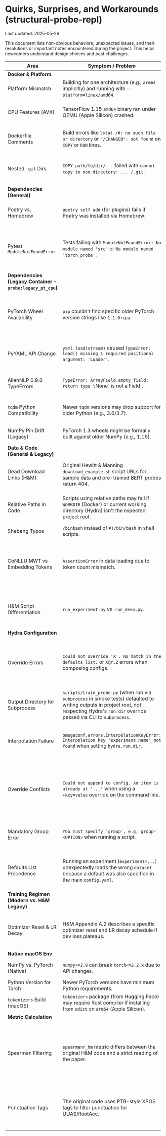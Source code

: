 # Quirks, Surprises, and Workarounds (structural-probe-repl)

Last updated: 2025-05-26

This document lists non-obvious behaviors, unexpected issues, and their resolutions or important notes encountered during the project. This helps newcomers understand design choices and past challenges.

| Area                        | Symptom / Problem                                                                 | Workaround / Note / Lesson Learned                                                                                                                                                                 |
|-----------------------------|-----------------------------------------------------------------------------------|----------------------------------------------------------------------------------------------------------------------------------------------------------------------------------------------------|
| **Docker & Platform**       |                                                                                   |                                                                                                                                                                                                    |
| Platform Mismatch           | Building for one architecture (e.g., `arm64` implicitly) and running with `--platform=linux/amd64`. | Docker may try to pull a non-existent variant or fail. Always ensure build platform matches run platform if specifying `--platform`.                                             |
| CPU Features (AVX)        | TensorFlow 1.15 `amd64` binary ran under QEMU (Apple Silicon) crashed.            | `Illegal instruction`. TF binary required AVX opcodes not fully emulated. (This became moot after discovering the legacy H&M code is PyTorch-based, not TensorFlow).                                   |
| Dockerfile Comments         | Build errors like `lstat /#: no such file or directory` or `"/CHANGED": not found` on `COPY` or `RUN` lines. | Ensure comments (`#`) are cleanly separated from commands/paths by standard spaces. Avoid unusual characters or placing comments mid-command. Docker's parser can be sensitive. |
| Nested `.git` Dirs          | `COPY path/to/dir/. .` failed with `cannot copy to non-directory: ... /.git`.     | If vendoring external code that was a Git repository, its internal `.git` directory will cause issues with `COPY . .`. Add the nested `.git` (e.g., `src/legacy/structural_probe/.git`) to the root `.dockerignore` file. |
| **Dependencies (General)**  |                                                                                   |                                                                                                                                                                                                    |
| Poetry vs. Homebrew         | `poetry self add` (for plugins) fails if Poetry was installed via Homebrew.         | Homebrew-installed files can be immutable by user-level Poetry. Prefer `pipx install poetry` for user-space isolation. If Homebrew Poetry exists, `brew uninstall poetry` first.             |
| Pytest `ModuleNotFoundError`| Tests failing with `ModuleNotFoundError: No module named 'src'` or `No module named 'torch_probe'`. | Ensure `pyproject.toml` correctly defines `[tool.poetry.packages]` (e.g., `packages = [{include = "torch_probe", from = "src"}]`) and run `poetry install`. Alternatively, configure `pythonpath = ["src", "."]` in `pyproject.toml [tool.pytest.ini_options]` to allow `from src...` imports in tests. Use consistent import styles. |
| **Dependencies (Legacy Container - `probe:legacy_pt_cpu`)** |                                                                   |                                                                                                                                                                                                    |
| PyTorch Wheel Availability  | `pip` couldn't find specific older PyTorch version strings like `1.1.0+cpu`.        | Check `pip`'s error output for *actually available* version strings (e.g., `1.3.0+cpu`). The `+cpu` or other metadata tags aren't uniform across all old versions for direct `pip` resolution via the simple index. Using PyTorch's wheel archive URL (`-f https://download.pytorch.org/whl/torch_stable.html`) is more reliable for older versions. |
| PyYAML API Change           | `yaml.load(stream)` caused `TypeError: load() missing 1 required positional argument: 'Loader'`. | Caused by PyYAML >= 5.1. For the legacy H&M code, pinned to an older version (`PyYAML==3.13`) in the Docker environment to maintain original code compatibility. (Alternative for new code: use `yaml.safe_load()` or `yaml.load(..., Loader=yaml.FullLoader)`). |
| AllenNLP 0.9.0 TypeErrors   | `TypeError: ArrayField.empty_field: return type \`None\` is not a Field`.           | Caused by incompatibility of AllenNLP 0.9.0 with newer transitive dependencies like `overrides` or `typing-extensions`. Pinned `overrides==3.1.0` and `typing-extensions==3.7.4` in the legacy Dockerfile. |
| `tqdm` Python Compatibility | Newer `tqdm` versions may drop support for older Python (e.g., 3.6/3.7).          | If `No matching distribution found` for `tqdm` during `pip install`, check PyPI for the last version supporting the target Python and pin it (e.g., `tqdm==4.47.0` for Python 3.7).       |
| NumPy Pin Drift (Legacy)    | PyTorch 1.3 wheels might be formally built against older NumPy (e.g., 1.16).      | `numpy==1.19.5` was found to work well with PyTorch 1.3.0 and AllenNLP 0.9.0 in the legacy container and is acceptable.                                                                              |
| **Data & Code (General & Legacy)**    |                                                                           |                                                                                                                                                                                                    |
| Dead Download Links (H&M)   | Original Hewitt & Manning `download_example.sh` script URLs for sample data and pre-trained BERT probes return 404. | Cannot download their pre-packaged example artifacts. **Solution for Phase 0a:** Sourced identical/equivalent files (CoNLLU, ELMo HDF5, BERT `.params`) from the `whykay-01/structural-probes` GitHub fork. |
| Relative Paths in Code      | Scripts using relative paths may fail if `WORKDIR` (Docker) or current working directory (Hydra) isn't the expected project root. | **Docker:** Set `WORKDIR` appropriately in the Dockerfile. **Hydra:** Hydra changes CWD to its unique output directory. Use `hydra.utils.get_original_cwd()` in Python scripts to resolve paths originally relative to where the script was launched. |
| Shebang Typos               | `/binbash` instead of `#!/bin/bash` in shell scripts.                              | Scripts fail with `bad interpreter`. Proofread shebang lines carefully.                                                                                                                      |
| CoNLLU MWT vs Embedding Tokens | `AssertionError` in data loading due to token count mismatch.                     | **Legacy (Phase 0a):** H&M original `data.py` counted MWT surface forms; their ELMo HDF5s (via `whykay-01`) were consistent with this. **Modern (Phase 1):** Our new `conllu_reader.py` filters MWTs (counts syntactic tokens). ELMo HDF5s for the modern probe *must be generated using raw text derived from this MWT-filtered tokenization* to ensure alignment. The modern `ProbeDataset` enforces this. |
| H&M Script Differentiation  | `run_experiment.py` vs. `run_demo.py`.                                            | `demo-bert.yaml` is for `run_demo.py` (inference with pre-trained probes). Other configs (e.g., `prd_en_ewt-ud-sample.yaml`) are for `run_experiment.py` (training). The wrapper script `scripts/run_legacy_probe.sh` was updated to detect the config and call the appropriate H&M Python script. |
| **Hydra Configuration**     |                                                                                   |                                                                                                                                                                                                    |
| Override Errors             | `Could not override 'X'. No match in the defaults list.` or `X@Y.Z` errors when composing configs. | Usually indicates an issue with the `defaults` list in the main `config.yaml` (a group not declared) or the experiment file (incorrect `override /group: choice` syntax, or a typo like an unintended `@`). Ensure all composed config group files (`dataset/*.yaml`, etc.) are simple key-value structures. Clearing `outputs/` and `multirun/` can sometimes help with stale Hydra states during debugging. |
| Output Directory for Subprocess | `scripts/train_probe.py` (when run via `subprocess` in smoke tests) defaulted to writing outputs in project root, not respecting Hydra's `run.dir` override passed via CLI to `subprocess`. | Hydra's CWD management is complex for subprocesses. The smoke test was adapted to check for outputs in the project root and clean them up. For regular runs, `hydra.run.dir` (if set) or Hydra's default date-time output structure works as expected. |
| Interpolation Failure       | `omegaconf.errors.InterpolationKeyError: Interpolation key 'experiment.name' not found` when setting `hydra.run.dir`. | This occurs when an experiment file is loaded that is missing a top-level `name:` key. **Solution:** Enforce a strict convention where every `.yaml` file inside `configs/experiment/` must define a `name` key, which is then used by `${experiment.name}` in the main `config.yaml`. |
| Override Conflicts          | `Could not append to config. An item is already at '...'` when using a `+key=value` override on the command line. | This error means you are trying to **add** a key that already exists in the composed configuration (e.g., it was defined in a default YAML). **Solution:** To simply change an existing key's value, remove the `+` prefix (e.g., `key=value`). To robustly **add or override**, use the `++` prefix (e.g., `++key=value`). The `++` syntax is extremely useful in test scripts that operate on multiple base configs, some of which may not define the key being overridden. |
| Mandatory Group Error       | `You must specify 'group', e.g, group=<OPTION>` when running a script.            | This error occurs when a `defaults` list contains `group: ???` but the command line doesn't provide a selection for that group. This confirms that `???` correctly enforces a required choice, which is a powerful feature for ensuring experiments are fully specified. |
| Defaults List Precedence    | Running an experiment (`experiment=...`) unexpectedly loads the wrong `dataset` because a default was also specified in the main `config.yaml`. | The main `config.yaml` `defaults` list is loaded first. To avoid ambiguity and ensure experiment files have full control, primary config groups like `dataset` and `embeddings` should be set to `???` in `config.yaml`. This forces each experiment file to explicitly define which dataset and embeddings it uses. |
| **Training Regimen (Modern vs. H&M Legacy)** |                                                                  |                                                                                                                                                                                                    |
| Optimizer Reset & LR Decay  | H&M Appendix A.2 describes a specific optimizer reset and LR decay schedule if dev loss plateaus. | Our modern `scripts/train_probe.py` now implements a similar mechanism (`LRSchedulerWithOptimizerReset` in `train_utils.py`), configurable via `configs/training/*.yaml` under `lr_scheduler_with_reset`. This differs from standard PyTorch LR schedulers. |
| **Native macOS Env**        |                                                                                   |                                                                                                                                                                                                    |
| NumPy vs. PyTorch (Native)| `numpy>=2.0` can break `torch<=2.2.x` due to API changes.                         | Pin `numpy<2.0` (e.g., `numpy~=1.26.4`) in the native Poetry environment when using PyTorch 2.2. This is a mandatory pin.                                                              |
| Python Version for Torch    | Newer PyTorch versions have minimum Python requirements.                            | PyTorch 2.2.x requires Python >=3.8, <=3.11 (as of its release). Poetry manages this.                                                                                                      |
| `tokenizers` Build (macOS)  | `tokenizers` package (from Hugging Face) may require Rust compiler if installing from `sdist` on `arm64` (Apple Silicon). | Install Rust toolchain (e.g., via `brew install rust`) on macOS for the native development environment.                                                                        |
| **Metric Calculation**      |                                                                                   |                                                                                                                                                                                                    |
| Spearman Filtering          | `spearmanr_hm` metric differs between the original H&M code and a strict reading of the paper. | The paper describes filtering for sentences of length 5-50. The reference code implements this by filtering on the **original, punctuation-inclusive length**. Our modern `evaluate.py` implementation initially filtered by **non-punctuation length**, which is more linguistically sound but produces slightly different results. **Solution:** Added a boolean config key `evaluation.filter_by_non_punct_len`. Set to `false` for perfect replication of the original code's metric, `true` (default) for the more robust method. |
| Punctuation Tags            | The original code uses PTB-style XPOS tags to filter punctuation for UUAS/RootAcc. | This is not generalisable to all UD treebanks. **Solution:** Added a string config key `evaluation.punctuation_strategy` which can be `'xpos'` (for H&M replication) or `'upos'` (default, for new experiments). This allows for consistent cross-linguistic evaluation using the universal `PUNCT` and `SYM` tags. |